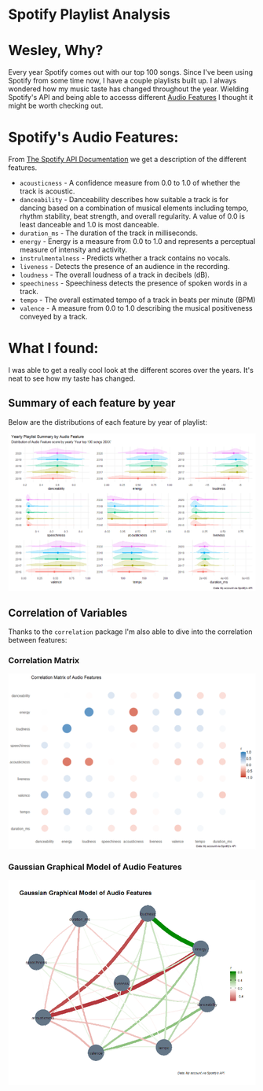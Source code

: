 # Spotify Playlist Analysis

# Wesley, Why?
Every year Spotify comes out with our top 100 songs. Since I've been using Spotify from some time now, I have a couple playlists built up. I always wondered how my music taste has changed throughout the year. Wielding Spotify's API and being able to accesss different [Audio Features](https://benanne.github.io/2014/08/05/spotify-cnns.html) I thought it might be worth checking out. 

# Spotify's Audio Features:

From [The Spotify API Documentation](https://developer.spotify.com/documentation/web-api/reference/#objects-index) we get a description of the different features.

 - `acousticness` - A confidence measure from 0.0 to 1.0 of whether the track is acoustic.
 - `danceability` - Danceability describes how suitable a track is for dancing based on a combination of musical elements including tempo, rhythm stability, beat strength, and overall regularity. A value of 0.0 is least danceable and 1.0 is most danceable.
 - `duration_ms` - The duration of the track in milliseconds.
 - `energy` - Energy is a measure from 0.0 to 1.0 and represents a perceptual measure of intensity and activity. 
 - `instrulmentalness` - Predicts whether a track contains no vocals.
 - `liveness` - Detects the presence of an audience in the recording. 
 - `loudness` - The overall loudness of a track in decibels (dB).
 - `speechiness` - Speechiness detects the presence of spoken words in a track. 
 - `tempo` - The overall estimated tempo of a track in beats per minute (BPM)
 - `valence` - A measure from 0.0 to 1.0 describing the musical positiveness conveyed by a track.

# What I found:

I was able to get a really cool look at the different scores over the years. It's neat to see how my taste has changed.

## Summary of each feature by year
Below are the distributions of each feature by year of playlist:

![Picture of Yearly Playlist Summary by Audio Feature](yearly_playlist_summary.png)

## Correlation of Variables

Thanks to the `correlation` package I'm also able to dive into the correlation between features:
### Correlation Matrix

![Picture of Correlation Matrix by Audio Feature](correlation_matrix.png)

### Gaussian Graphical Model of Audio Features

![Picture of the Gaussian Graphical Model of Audio Features](GGM_audio_features.png)

